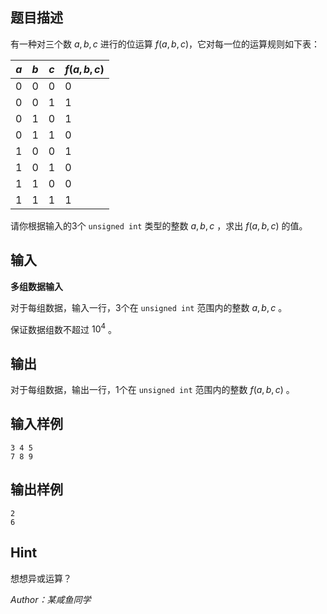 ## 题目描述
有一种对三个数 $a,b,c$ 进行的位运算 $f(a,b,c)$，它对每一位的运算规则如下表：

|   $a$  |   $b$  |   $c$  |  $f(a,b,c)$   |
| --- | --- | --- | --- |
|   0  |   0  |   0  |   0  |
|   0  |   0  |   1  |  1   |
|   0  |  1   |  0   |   1  |
|   0  |  1   |   1  |    0 |
|  1   |   0  |   0  |   1  |
|   1  |   0  |   1  |    0 |
| 1    |  1   |   0  |   0  |
|    1 |   1  |  1   |   1  |

请你根据输入的3个 `unsigned int` 类型的整数 $a,b,c$ ，求出 $f(a,b,c)$  的值。

## 输入

**多组数据输入**

对于每组数据，输入一行，3个在 `unsigned int` 范围内的整数  $a,b,c$ 。

保证数据组数不超过 $10^4$ 。

## 输出

对于每组数据，输出一行，1个在 `unsigned int` 范围内的整数 $f(a,b,c)$ 。

## 输入样例


    3 4 5
    7 8 9


## 输出样例


    2
    6

## Hint

想想异或运算？

*Author：某咸鱼同学*

